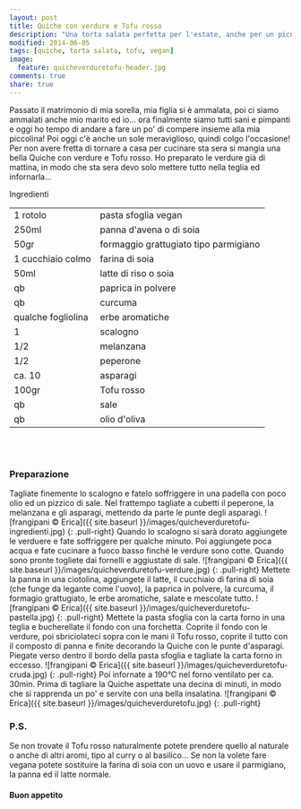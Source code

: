 ```yaml
---
layout: post
title: Quiche con verdure e Tofu rosso
description: "Una torta salata perfetta per l'estate, anche per un picnic..."
modified: 2014-06-05
tags: [quiche, torta salata, tofu, vegan]
image:
  feature: quicheverduretofu-header.jpg
comments: true
share: true
---
```


Passato il matrimonio di mia sorella, mia figlia si è ammalata, poi ci siamo ammalati anche mio marito ed io... ora finalmente siamo tutti sani e pimpanti e oggi ho tempo di andare a fare un po' di compere insieme alla mia piccolina! Poi oggi c'è anche un sole meraviglioso, quindi colgo l'occasione! Per non avere fretta di tornare a casa per cucinare sta sera si mangia una bella Quiche con verdure e Tofu rosso. Ho preparato le verdure già di mattina, in modo che sta sera devo solo mettere tutto nella teglia ed infornarla...


<div class="ingredients">
  <div class="ingredients-title">Ingredienti</div>
  <table>
    <tbody>
      <tr>
        <td>1 rotolo</td>
        <td>pasta sfoglia vegan</td>
      </tr>
      <tr>
        <td>250ml</td>
        <td>panna d'avena o di soia</td>
      </tr>
      <tr>
        <td>50gr</td>
        <td>formaggio grattugiato tipo parmigiano</td>
      </tr>
      <tr>
        <td>1 cucchiaio colmo</td>
        <td>farina di soia</td>
      </tr>
      <tr>
        <td>50ml</td>
        <td>latte di riso o soia</td> 
      </tr>
      <tr>
        <td>qb</td>
        <td>paprica in polvere</td>
      </tr>
      <tr>
        <td>qb</td>
        <td>curcuma</td>      
      </tr>
      <tr>
        <td>qualche fogliolina</td>
        <td>erbe aromatiche</td>
      </tr>
      <tr>
        <td>1</td>
        <td>scalogno</td>
      </tr>
      <tr>
        <td>1/2</td>
        <td>melanzana</td>
      </tr>
      <tr>
        <td>1/2</td>
        <td>peperone</td>     
      </tr>
      <tr>
        <td>ca. 10</td>
        <td>asparagi</td>     
      </tr>
      <tr>
        <td>100gr</td>
        <td>Tofu rosso</td>     
      </tr>
      <tr>
        <td>qb</td>
        <td>sale</td>
      </tr>
      <tr>
        <td>qb</td>
        <td>olio d'oliva</td>
      </tr>
    </tbody>
  </table>
  <br></br>
</div>


<h3>
  <font color="grey">
    <i class="icon-cogs"></i>
  </font> Preparazione
</h3>

Tagliate finemente lo scalogno e fatelo soffriggere in una padella con poco olio ed un pizzico di sale. Nel frattempo tagliate a cubetti il peperone, la melanzana e gli asparagi, mettendo da parte le punte degli asparagi.
![frangipani © Erica]({{ site.baseurl }}/images/quicheverduretofu-ingredienti.jpg)
{: .pull-right}
Quando lo scalogno si sarà dorato aggiungete le verduere e fate soffriggere per qualche minuto. Poi aggiungete poca acqua e fate cucinare a fuoco basso finché le verdure sono cotte. Quando sono pronte togliete dai fornelli e aggiustate di sale.
![frangipani © Erica]({{ site.baseurl }}/images/quicheverduretofu-verdure.jpg)
{: .pull-right}
Mettete la panna in una ciotolina, aggiungete il latte, il cucchiaio di farina di soia (che funge da legante come l'uovo), la paprica in polvere, la curcuma, il formagio grattugiato, le erbe aromatiche, salate e mescolate tutto.
![frangipani © Erica]({{ site.baseurl }}/images/quicheverduretofu-pastella.jpg)
{: .pull-right}
Mettete la pasta sfoglia con la carta forno in una teglia e bucherellate il fondo con una forchetta. Coprite il fondo con le verdure, poi sbriciolateci sopra con le mani il Tofu rosso, coprite il tutto con il composto di panna e finite decorando la Quiche con le punte d'asparagi. Piegate verso dentro il bordo della pasta sfoglia e tagliate la carta forno in eccesso.
![frangipani © Erica]({{ site.baseurl }}/images/quicheverduretofu-cruda.jpg)
{: .pull-right}
Poi infornate a 190°C nel forno ventilato per ca. 30min. Prima di tagliare la Quiche aspettate una decina di minuti, in modo che si rapprenda un po' e servite con una bella insalatina.
![frangipani © Erica]({{ site.baseurl }}/images/quicheverduretofu.jpg)
{: .pull-right}


<h3>
  <font color="#FFCC00">
    <i class="icon-lightbulb"></i>
  </font> P.S.
</h3>


Se non trovate il Tofu rosso naturalmente potete prendere quello al naturale o anche di altri aromi, tipo al curry o al basilico... Se non la volete fare vegana potete sostituire la farina di soia con un uovo e usare il parmigiano, la panna ed il latte normale.

<h4>Buon appetito
  <font color="red">
    <i class="icon-smile"></i>
  </font>
</h4>
